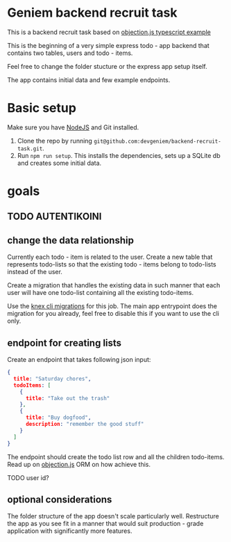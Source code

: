 # Geniem backend recruit task

This is a backend recruit task based on [objection.js typescript example](https://github.com/Vincit/objection.js/tree/master/examples/express-ts)

This is the beginning of a very simple express todo - app backend that contains two tables, users and todo - items.

Feel free to change the folder stucture or the express app setup itself.

The app contains initial data and few example endpoints. 

# Basic setup

Make sure you have [NodeJS](https://nodejs.org/en/) and Git installed.

1. Clone the repo by running `git@github.com:devgeniem/backend-recruit-task.git`.
2. Run `npm run setup`. This installs the dependencies, sets up a SQLite db and creates some initial data.

# goals

## TODO AUTENTIKOINI

## change the data relationship
Currently each todo - item is related to the user. Create a new table that represents todo-lists so that the existing todo - items belong to todo-lists instead of the user. 

Create a migration that handles the existing data in such manner that each user will have one todo-list containing all the existing todo-items. 

Use the [knex cli migrations](https://knexjs.org/#Migrations) for this job. The main app entrypoint does the migration for you already, feel free to disable this if you want to use the cli only. 

## endpoint for creating lists
Create an endpoint that takes following json input:
```json
{
  title: "Saturday chores",
  todoItems: [
    {
      title: "Take out the trash"
    },
    {
      title: "Buy dogfood",
      description: "remember the good stuff"
    }
  ]
}
```
The endpoint should create the todo list row and all the children todo-items. Read up on [objection.js](http://vincit.github.io/objection.js/) ORM on how achieve this.

TODO user id?

## optional considerations
The folder structure of the app doesn't scale particularly well. Restructure the app as you see fit in a manner that would suit production - grade application with significantly more features.


